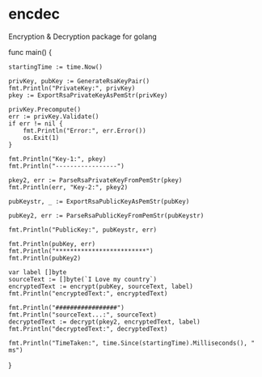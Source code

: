 # encdec
Encryption &amp; Decryption package for golang


func main() {

	startingTime := time.Now()

	privKey, pubKey := GenerateRsaKeyPair()
	fmt.Println("PrivateKey:", privKey)
	pkey := ExportRsaPrivateKeyAsPemStr(privKey)

	privKey.Precompute()
	err := privKey.Validate()
	if err != nil {
		fmt.Println("Error:", err.Error())
		os.Exit(1)
	}

	fmt.Println("Key-1:", pkey)
	fmt.Println("-----------------")

	pkey2, err := ParseRsaPrivateKeyFromPemStr(pkey)
	fmt.Println(err, "Key-2:", pkey2)

	pubKeystr, _ := ExportRsaPublicKeyAsPemStr(pubKey)

	pubKey2, err := ParseRsaPublicKeyFromPemStr(pubKeystr)

	fmt.Println("PublicKey:", pubKeystr, err)

	fmt.Println(pubKey, err)
	fmt.Println("*************************")
	fmt.Println(pubKey2)

	var label []byte
	sourceText := []byte(`I Love my country`)
	encryptedText := encrypt(pubKey, sourceText, label)
	fmt.Println("encryptedText:", encryptedText)

	fmt.Println("#################")
	fmt.Println("sourceText...:", sourceText)
	decryptedText := decrypt(pkey2, encryptedText, label)
	fmt.Println("decryptedText:", decryptedText)

	fmt.Println("TimeTaken:", time.Since(startingTime).Milliseconds(), " ms")

}
